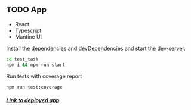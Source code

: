 ## TODO App

- React
- Typescript
- Mantine UI

Install the dependencies and devDependencies and start the dev-server.

```sh
cd test_task
npm i && npm run start
```

Run tests with coverage report

```sh
npm run test:coverage
```

##### [Link to deployed app](https://test-task-black-two.vercel.app/)
